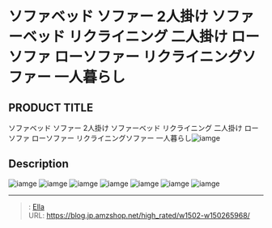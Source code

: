 # ソファベッド ソファー 2人掛け ソファーベッド リクライニング 二人掛け ローソファ ローソファー リクライニングソファー  一人暮らし


## PRODUCT TITLE 

ソファベッド ソファー 2人掛け ソファーベッド リクライニング 二人掛け ローソファ ローソファー リクライニングソファー  一人暮らし![iamge](https://b2bfiles1.gigab2b.cn/image/wkseller/17443/20221109_0978593d5c3af2cbac6ca8b03393dcb6.jpg)

## Description











![iamge](https://b2bfiles1.gigab2b.cn/image/wkseller/17443/20221109_cc8c9494942519cf9cd097edadfc9551.jpg)
![iamge](https://b2bfiles1.gigab2b.cn/image/wkseller/17443/20221109_93e06f32a2c21aeb20d36630e1f10bc8.jpg)
![iamge](https://b2bfiles1.gigab2b.cn/image/wkseller/17443/20221109_ad17542818952ceea53bf16b654f21d3.jpg)
![iamge](https://b2bfiles1.gigab2b.cn/image/wkseller/17443/20221109_5a98550ce141428f50f820e98f39038b.jpg)
![iamge](https://b2bfiles1.gigab2b.cn/image/wkseller/17443/20221109_cfae7efa53c57699bbbbefbf0075858b.jpg)
![iamge](https://b2bfiles1.gigab2b.cn/image/wkseller/17443/20221109_25303678a8f8cfe36e8741b800201411.jpg)
![iamge](https://b2bfiles1.gigab2b.cn/image/wkseller/17443/20221221_675bb05d6b7b36d3a6390628afc0cca9.jpg)


---

> : [Ella](https://blog.jp.amzshop.net/)  
> URL: https://blog.jp.amzshop.net/high_rated/w1502-w150265968/  

